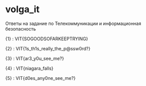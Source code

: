 # volga_it
Ответы на задание по Телекоммуникации и информационная безопасность

{1} : VIT{SOGOODSOFARKEEPTRYING}

{2} : VIT{1s_th1s_really_the_p@ssw0rd?} 

{3} : VIT{ar3_y0u_see_me?}

{4} : VIT{niagara_falls} 

{5} : VIT{d0es_any0ne_see_me?} 
